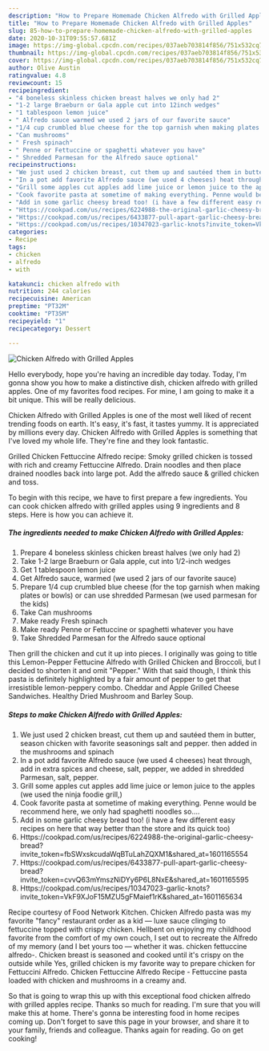 ```yaml
---
description: "How to Prepare Homemade Chicken Alfredo with Grilled Apples"
title: "How to Prepare Homemade Chicken Alfredo with Grilled Apples"
slug: 85-how-to-prepare-homemade-chicken-alfredo-with-grilled-apples
date: 2020-10-31T09:55:57.681Z
image: https://img-global.cpcdn.com/recipes/037aeb703814f856/751x532cq70/chicken-alfredo-with-grilled-apples-recipe-main-photo.jpg
thumbnail: https://img-global.cpcdn.com/recipes/037aeb703814f856/751x532cq70/chicken-alfredo-with-grilled-apples-recipe-main-photo.jpg
cover: https://img-global.cpcdn.com/recipes/037aeb703814f856/751x532cq70/chicken-alfredo-with-grilled-apples-recipe-main-photo.jpg
author: Olive Austin
ratingvalue: 4.8
reviewcount: 15
recipeingredient:
- "4 boneless skinless chicken breast halves we only had 2"
- "1-2 large Braeburn or Gala apple cut into 12inch wedges"
- "1 tablespoon lemon juice"
- " Alfredo sauce warmed we used 2 jars of our favorite sauce"
- "1/4 cup crumbled blue cheese for the top garnish when making plates or bowls or can use shredded Parmesan we used parmesan for the kids"
- "Can mushrooms"
- " Fresh spinach"
- " Penne or Fettuccine or spaghetti whatever you have"
- " Shredded Parmesan for the Alfredo sauce optional"
recipeinstructions:
- "We just used 2 chicken breast, cut them up and sautéed them in butter, season chicken with favorite seasonings salt and pepper. then added in the mushrooms and spinach"
- "In a pot add favorite Alfredo sauce (we used 4 cheeses) heat through, add in extra spices and cheese, salt, pepper, we added in shredded Parmesan, salt, pepper."
- "Grill some apples cut apples add lime juice or lemon juice to the apples (we used the ninja foodie grill,)"
- "Cook favorite pasta at sometime of making everything. Penne would be recommend here, we only had spaghetti noodles so...."
- "Add in some garlic cheesy bread too! (i have a few different easy recipes on here that way better than the store and its quick too)"
- "Https://cookpad.com/us/recipes/6224988-the-original-garlic-cheesy-bread?invite_token=fbSWxskcudaWqBTuLahZQXM1&amp;shared_at=1601165554"
- "Https://cookpad.com/us/recipes/6433877-pull-apart-garlic-cheesy-bread?invite_token=cvvQ63mYmszNiDYy6P6L8NxE&amp;shared_at=1601165595"
- "Https://cookpad.com/us/recipes/10347023-garlic-knots?invite_token=VkF9XJoF15MZU5gFMaief1rK&amp;shared_at=1601165634"
categories:
- Recipe
tags:
- chicken
- alfredo
- with

katakunci: chicken alfredo with 
nutrition: 244 calories
recipecuisine: American
preptime: "PT32M"
cooktime: "PT35M"
recipeyield: "1"
recipecategory: Dessert

---
```



![Chicken Alfredo with Grilled Apples](https://img-global.cpcdn.com/recipes/037aeb703814f856/751x532cq70/chicken-alfredo-with-grilled-apples-recipe-main-photo.jpg)

Hello everybody, hope you're having an incredible day today. Today, I'm gonna show you how to make a distinctive dish, chicken alfredo with grilled apples. One of my favorites food recipes. For mine, I am going to make it a bit unique. This will be really delicious.

Chicken Alfredo with Grilled Apples is one of the most well liked of recent trending foods on earth. It's easy, it's fast, it tastes yummy. It is appreciated by millions every day. Chicken Alfredo with Grilled Apples is something that I've loved my whole life. They're fine and they look fantastic.

Grilled Chicken Fettuccine Alfredo recipe: Smoky grilled chicken is tossed with rich and creamy Fettuccine Alfredo. Drain noodles and then place drained noodles back into large pot. Add the alfredo sauce &amp; grilled chicken and toss.


To begin with this recipe, we have to first prepare a few ingredients. You can cook chicken alfredo with grilled apples using 9 ingredients and 8 steps. Here is how you can achieve it.

<!--inarticleads1-->

##### The ingredients needed to make Chicken Alfredo with Grilled Apples:

1. Prepare 4 boneless skinless chicken breast halves (we only had 2)
1. Take 1-2 large Braeburn or Gala apple, cut into 1/2-inch wedges
1. Get 1 tablespoon lemon juice
1. Get  Alfredo sauce, warmed (we used 2 jars of our favorite sauce)
1. Prepare 1/4 cup crumbled blue cheese (for the top garnish when making plates or bowls) or can use shredded Parmesan (we used parmesan for the kids)
1. Take Can mushrooms
1. Make ready  Fresh spinach
1. Make ready  Penne or Fettuccine or spaghetti whatever you have
1. Take  Shredded Parmesan for the Alfredo sauce optional


Then grill the chicken and cut it up into pieces. I originally was going to title this Lemon-Pepper Fettucine Alfredo with Grilled Chicken and Broccoli, but I decided to shorten it and omit &#34;Pepper.&#34; With that said though, I think this pasta is definitely highlighted by a fair amount of pepper to get that irresistible lemon-peppery combo. Cheddar and Apple Grilled Cheese Sandwiches. Healthy Dried Mushroom and Barley Soup. 

<!--inarticleads2-->

##### Steps to make Chicken Alfredo with Grilled Apples:

1. We just used 2 chicken breast, cut them up and sautéed them in butter, season chicken with favorite seasonings salt and pepper. then added in the mushrooms and spinach
1. In a pot add favorite Alfredo sauce (we used 4 cheeses) heat through, add in extra spices and cheese, salt, pepper, we added in shredded Parmesan, salt, pepper.
1. Grill some apples cut apples add lime juice or lemon juice to the apples (we used the ninja foodie grill,)
1. Cook favorite pasta at sometime of making everything. Penne would be recommend here, we only had spaghetti noodles so....
1. Add in some garlic cheesy bread too! (i have a few different easy recipes on here that way better than the store and its quick too)
1. Https://cookpad.com/us/recipes/6224988-the-original-garlic-cheesy-bread?invite_token=fbSWxskcudaWqBTuLahZQXM1&amp;shared_at=1601165554
1. Https://cookpad.com/us/recipes/6433877-pull-apart-garlic-cheesy-bread?invite_token=cvvQ63mYmszNiDYy6P6L8NxE&amp;shared_at=1601165595
1. Https://cookpad.com/us/recipes/10347023-garlic-knots?invite_token=VkF9XJoF15MZU5gFMaief1rK&amp;shared_at=1601165634


Recipe courtesy of Food Network Kitchen. Chicken Alfredo pasta was my favorite &#34;fancy&#34; restaurant order as a kid — luxe sauce clinging to fettuccine topped with crispy chicken. Hellbent on enjoying my childhood favorite from the comfort of my own couch, I set out to recreate the Alfredo of my memory (and I bet yours too — whether it was. chicken fettuccine alfredo-. Chicken breast is seasoned and cooked until it&#39;s crispy on the outside while Yes, grilled chicken is my favorite way to prepare chicken for Fettuccini Alfredo. Chicken Fettuccine Alfredo Recipe - Fettuccine pasta loaded with chicken and mushrooms in a creamy and. 

So that is going to wrap this up with this exceptional food chicken alfredo with grilled apples recipe. Thanks so much for reading. I'm sure that you will make this at home. There's gonna be interesting food in home recipes coming up. Don't forget to save this page in your browser, and share it to your family, friends and colleague. Thanks again for reading. Go on get cooking!

